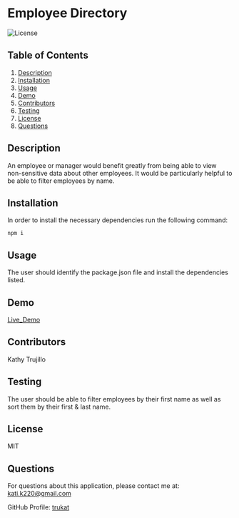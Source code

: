 # Employee Directory
  ![License](https://img.shields.io/badge/license-MIT-blue.svg)
 
  ## Table of Contents
  1. [Description](#projectDescription)
  2. [Installation](#installation)
  3. [Usage](#usage)
  4. [Demo](#demo)
  5. [Contributors](#contributors)
  6. [Testing](#testing)
  7. [License](#license)
  8. [Questions](#questions)

  ## Description 
  An employee or manager would benefit greatly from being able to view non-sensitive data about other employees. It would be particularly helpful to be able to filter employees by name.
    
  ## Installation
    
  In order to install the necessary dependencies run the following command:
  ```
  npm i
  ```

  ## Usage
  The user should identify the package.json file and install the dependencies listed.

  ## Demo
  [Live_Demo](https://drive.google.com/file/d/1uHFHLBOObwZX_f11XqtvflHkW10YpDh-/view)

  ## Contributors
  Kathy Trujillo

  ## Testing
  The user should be able to filter employees by their first name as well as sort them by their first & last name.

  ## License
  MIT

  ## Questions
  For questions about this application, please contact me at: kati.k220@gmail.com

  GitHub Profile: [trukat](https://github.com/trukat/)
    